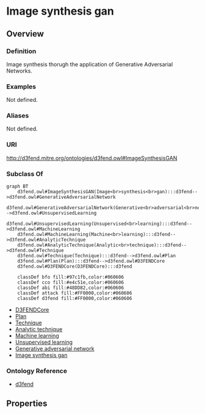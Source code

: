 # Image synthesis gan

## Overview

### Definition
Image synthesis thorugh the application of Generative Adversarial Networks.

### Examples
Not defined.

### Aliases
Not defined.

### URI
http://d3fend.mitre.org/ontologies/d3fend.owl#ImageSynthesisGAN

### Subclass Of
```mermaid
graph BT
    d3fend.owl#ImageSynthesisGAN(Image<br>synthesis<br>gan):::d3fend-->d3fend.owl#GenerativeAdversarialNetwork
    d3fend.owl#GenerativeAdversarialNetwork(Generative<br>adversarial<br>network):::d3fend-->d3fend.owl#UnsupervisedLearning
    d3fend.owl#UnsupervisedLearning(Unsupervised<br>learning):::d3fend-->d3fend.owl#MachineLearning
    d3fend.owl#MachineLearning(Machine<br>learning):::d3fend-->d3fend.owl#AnalyticTechnique
    d3fend.owl#AnalyticTechnique(Analytic<br>technique):::d3fend-->d3fend.owl#Technique
    d3fend.owl#Technique(Technique):::d3fend-->d3fend.owl#Plan
    d3fend.owl#Plan(Plan):::d3fend-->d3fend.owl#D3FENDCore
    d3fend.owl#D3FENDCore(D3FENDCore):::d3fend
    
    classDef bfo fill:#97c1fb,color:#060606
    classDef cco fill:#e4c51e,color:#060606
    classDef abi fill:#48DD82,color:#060606
    classDef attack fill:#FF0000,color:#060606
    classDef d3fend fill:#FF0000,color:#060606
```

- [D3FENDCore](/docs/ontology/reference/model/D3FENDCore/D3FENDCore.md)
- [Plan](/docs/ontology/reference/model/D3FENDCore/Plan/Plan.md)
- [Technique](/docs/ontology/reference/model/D3FENDCore/Plan/Technique/Technique.md)
- [Analytic technique](/docs/ontology/reference/model/D3FENDCore/Plan/Technique/Analytic%20technique/Analytic%20technique.md)
- [Machine learning](/docs/ontology/reference/model/D3FENDCore/Plan/Technique/Analytic%20technique/Machine%20learning/Machine%20learning.md)
- [Unsupervised learning](/docs/ontology/reference/model/D3FENDCore/Plan/Technique/Analytic%20technique/Machine%20learning/Unsupervised%20learning/Unsupervised%20learning.md)
- [Generative adversarial network](/docs/ontology/reference/model/D3FENDCore/Plan/Technique/Analytic%20technique/Machine%20learning/Unsupervised%20learning/Generative%20adversarial%20network/Generative%20adversarial%20network.md)
- [Image synthesis gan](/docs/ontology/reference/model/D3FENDCore/Plan/Technique/Analytic%20technique/Machine%20learning/Unsupervised%20learning/Generative%20adversarial%20network/Image%20synthesis%20gan/Image%20synthesis%20gan.md)


### Ontology Reference
- [d3fend](http://d3fend.mitre.org/ontologies/d3fend.owl#)

## Properties
